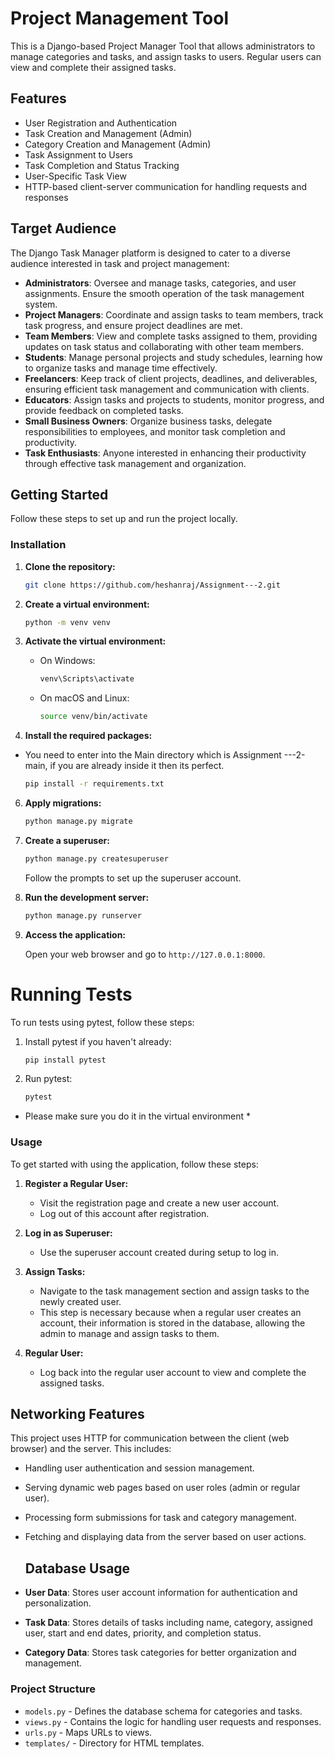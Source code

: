 # Project Management Tool

This is a Django-based Project Manager Tool that allows administrators to manage categories and tasks, and assign tasks to users. Regular users can view and complete their assigned tasks.

## Features

- User Registration and Authentication
- Task Creation and Management (Admin)
- Category Creation and Management (Admin)
- Task Assignment to Users
- Task Completion and Status Tracking
- User-Specific Task View
- HTTP-based client-server communication for handling requests and responses

## Target Audience

The Django Task Manager platform is designed to cater to a diverse audience interested in task and project management:

- **Administrators**: Oversee and manage tasks, categories, and user assignments. Ensure the smooth operation of the task management system.
- **Project Managers**: Coordinate and assign tasks to team members, track task progress, and ensure project deadlines are met.
- **Team Members**: View and complete tasks assigned to them, providing updates on task status and collaborating with other team members.
- **Students**: Manage personal projects and study schedules, learning how to organize tasks and manage time effectively.
- **Freelancers**: Keep track of client projects, deadlines, and deliverables, ensuring efficient task management and communication with clients.
- **Educators**: Assign tasks and projects to students, monitor progress, and provide feedback on completed tasks.
- **Small Business Owners**: Organize business tasks, delegate responsibilities to employees, and monitor task completion and productivity.
- **Task Enthusiasts**: Anyone interested in enhancing their productivity through effective task management and organization.

## Getting Started

Follow these steps to set up and run the project locally.

### Installation

1. **Clone the repository:**

    ```sh
    git clone https://github.com/heshanraj/Assignment---2.git
    ```

2. **Create a virtual environment:**

    ```sh
    python -m venv venv
    ```

3. **Activate the virtual environment:**

    - On Windows:

        ```sh
        venv\Scripts\activate
        ```

    - On macOS and Linux:

        ```sh
        source venv/bin/activate
        ```

4. **Install the required packages:**
* You need to enter into the Main directory which is Assignment ---2-main, if you are already inside it then its perfect.

    ```sh
    pip install -r requirements.txt
    ```

6. **Apply migrations:**

    ```sh
    python manage.py migrate
    ```

7. **Create a superuser:**

    ```sh
    python manage.py createsuperuser
    ```

    Follow the prompts to set up the superuser account.

8. **Run the development server:**

    ```sh
    python manage.py runserver
    ```

9. **Access the application:**

    Open your web browser and go to `http://127.0.0.1:8000`.

# Running Tests

To run tests using pytest, follow these steps:

1. Install pytest if you haven't already:
    ```bash
    pip install pytest
    ```

2. Run pytest:
    ```bash
    pytest
    ```
* Please make sure you do it in the virtual environment *
### Usage

To get started with using the application, follow these steps:

1. **Register a Regular User:**
    - Visit the registration page and create a new user account.
    - Log out of this account after registration.

2. **Log in as Superuser:**
    - Use the superuser account created during setup to log in.

3. **Assign Tasks:**
    - Navigate to the task management section and assign tasks to the newly created user.
    - This step is necessary because when a regular user creates an account, their information is stored in the database, allowing the admin to manage and assign tasks to them. 

4. **Regular User:**
    - Log back into the regular user account to view and complete the assigned tasks.
  
## Networking Features

This project uses HTTP for communication between the client (web browser) and the server. This includes:

- Handling user authentication and session management.
- Serving dynamic web pages based on user roles (admin or regular user).
- Processing form submissions for task and category management.
- Fetching and displaying data from the server based on user actions.

  ## Database Usage

- **User Data**: Stores user account information for authentication and personalization.
- **Task Data**: Stores details of tasks including name, category, assigned user, start and end dates, priority, and completion status.
- **Category Data**: Stores task categories for better organization and management.

### Project Structure

- `models.py` - Defines the database schema for categories and tasks.
- `views.py` - Contains the logic for handling user requests and responses.
- `urls.py` - Maps URLs to views.
- `templates/` - Directory for HTML templates.


